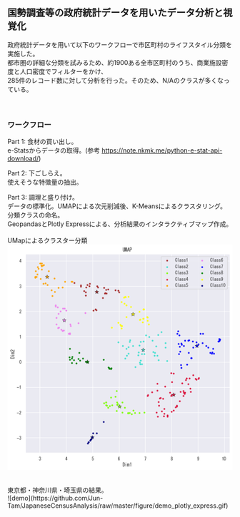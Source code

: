 ## 国勢調査等の政府統計データを用いたデータ分析と視覚化
政府統計データを用いて以下のワークフローで市区町村のライフスタイル分類を実施した。<br>
都市圏の詳細な分類を試みるため、約1900ある全市区町村のうち、商業施設密度と人口密度でフィルターをかけ、<br>
285件のレコード数に対して分析を行った。そのため、N/Aのクラスが多くなっている。<br>
<br>
<br>
### ワークフロー
Part 1: 食材の買い出し。<br>
e-Statsからデータの取得。(参考 https://note.nkmk.me/python-e-stat-api-download/)<br>

Part 2: 下ごしらえ。<br>
使えそうな特徴量の抽出。<br>

Part 3: 調理と盛り付け。<br>
データの標準化。UMAPによる次元削減後、K-Meansによるクラスタリング。分類クラスの命名。<br>
GeopandasとPlotly Expressによる、分析結果のインタラクティブマップ作成。<br>
<br>
UMapによるクラスター分類
![demo](https://github.com/Jun-Tam/JapaneseCensusAnalysis/raw/master/figure/umap.png)
<br>

<br>
東京都・神奈川県・埼玉県の結果。<br>
![demo](https://github.com/Jun-Tam/JapaneseCensusAnalysis/raw/master/figure/demo_plotly_express.gif)
<br>
